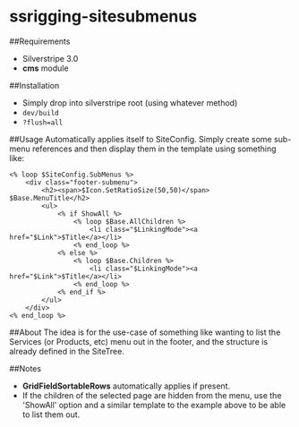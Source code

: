 # ssrigging-sitesubmenus

##Requirements
* Silverstripe 3.0
* **cms** module

##Installation
* Simply drop into silverstripe root (using whatever method)
* `dev/build`
* `?flush=all`

##Usage
Automatically applies itself to SiteConfig. Simply create some sub-menu references and then display them in the template using something like:
```
<% loop $SiteConfig.SubMenus %>
	<div class="footer-submenu">
		<h2><span>$Icon.SetRatioSize(50,50)</span> $Base.MenuTitle</h2>
		<ul>
			<% if ShowAll %>
				<% loop $Base.AllChildren %>
					<li class="$LinkingMode"><a href="$Link">$Title</a></li>
				<% end_loop %>
			<% else %>
				<% loop $Base.Children %>
					<li class="$LinkingMode"><a href="$Link">$Title</a></li>
				<% end_loop %>
			<% end_if %>
		</ul>
	</div>
<% end_loop %>
```

##About
The idea is for the use-case of something like wanting to list the Services (or Products, etc) menu out in the footer, and the structure is already defined in the SiteTree.

##Notes
- **GridFieldSortableRows** automatically applies if present.
- If the children of the selected page are hidden from the menu, use the 'ShowAll' option and a similar template to the example above to be able to list them out.